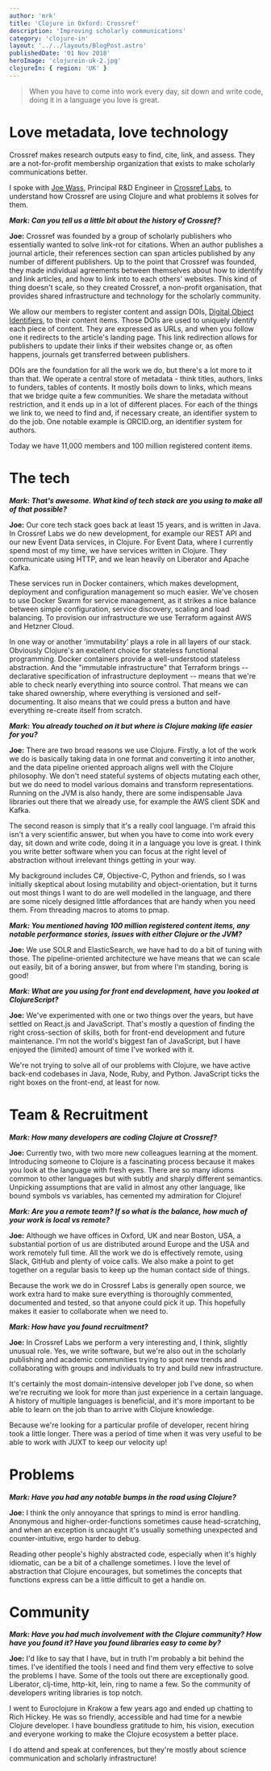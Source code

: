 ```yaml
---
author: 'mrk'
title: 'Clojure in Oxford: Crossref'
description: 'Improving scholarly communications'
category: 'clojure-in'
layout: '../../layouts/BlogPost.astro'
publishedDate: '01 Nov 2018'
heroImage: 'clojurein-uk-2.jpg'
clojureIn: { region: 'UK' }
---
```


> When you have to come into work every day, sit down and write code,
> doing it in a language you love is great.

# Love metadata, love technology

Crossref makes research outputs easy to find, cite, link, and assess.
They are a not-for-profit membership organization that exists to make
scholarly communications better.

I spoke with [Joe Wass](https://www.crossref.org/people/joe-wass/),
Principal R&D Engineer in [Crossref Labs](https://www.crossref.org/labs/), to understand how
Crossref are using Clojure and what problems it solves for them.

**_Mark: Can you tell us a little bit about the history of Crossref?_**

**Joe:** Crossref was founded by a group of scholarly publishers who
essentially wanted to solve link-rot for citations. When an author
publishes a journal article, their references section can span articles
published by any number of different publishers. Up to the point that
Crossref was founded, they made individual agreements between themselves
about how to identify and link articles, and how to link into to each
others' websites. This kind of thing doesn't scale, so they created
Crossref, a non-profit organisation, that provides shared infrastructure
and technology for the scholarly community.

We allow our members to register content and assign DOIs, [Digital
Object Identifiers](http://www.doi.org/), to their content items. Those
DOIs are used to uniquely identify each piece of content. They are
expressed as URLs, and when you follow one it redirects to the article's
landing page. This link redirection allows for publishers to update
their links if their websites change or, as often happens, journals get
transferred between publishers.

DOIs are the foundation for all the work we do, but there's a lot more
to it than that. We operate a central store of metadata - think titles,
authors, links to funders, tables of contents. It mostly boils down to
links, which means that we bridge quite a few communities. We share the
metadata without restriction, and it ends up in a lot of different
places. For each of the things we link to, we need to find and, if
necessary create, an identifier system to do the job. One notable
example is ORCID.org, an identifier system for authors.

Today we have 11,000 members and 100 million registered content items.

# The tech

**_Mark: That's awesome. What kind of tech stack are you using to make
all of that possible?_**

**Joe:** Our core tech stack goes back at least 15 years, and is written
in Java. In Crossref Labs we do new development, for example our REST
API and our new Event Data services, in Clojure. For Event Data, where I
currently spend most of my time, we have services written in Clojure.
They communicate using HTTP, and we lean heavily on Liberator and Apache
Kafka.

These services run in Docker containers, which makes development,
deployment and configuration management so much easier. We've chosen to
use Docker Swarm for service management, as it strikes a nice balance
between simple configuration, service discovery, scaling and load
balancing. To provision our infrastructure we use Terraform against AWS
and Hetzner Cloud.

In one way or another 'immutability' plays a role in all layers of our
stack. Obviously Clojure's an excellent choice for stateless functional
programming. Docker containers provide a well-understood stateless
abstraction. And the "immutable infrastructure" that Terraform brings
-- declarative specification of infrastructure deployment -- means
that we're able to check nearly everything into source control. That
means we can take shared ownership, where everything is versioned and
self-documenting. It also means that we could press a button and have
everything re-create itself from scratch.

**_Mark: You already touched on it but where is Clojure making life
easier for you?_**

**Joe:** There are two broad reasons we use Clojure. Firstly, a lot of
the work we do is basically taking data in one format and converting it
into another, and the data pipeline oriented approach aligns well with
the Clojure philosophy. We don't need stateful systems of objects
mutating each other, but we do need to model various domains and
transform representations. Running on the JVM is also handy, there are
some indispensable Java libraries out there that we already use, for
example the AWS client SDK and Kafka.

The second reason is simply that it's a really cool language. I'm afraid
this isn't a very scientific answer, but when you have to come into work
every day, sit down and write code, doing it in a language you love is
great. I think you write better software when you can focus at the right
level of abstraction without irrelevant things getting in your way.

My background includes C#, Objective-C, Python and friends, so I was
initially skeptical about losing mutability and object-orientation, but
it turns out most things I want to do are well modelled in the language,
and there are some nicely designed little affordances that are handy
when you need them. From threading macros to atoms to pmap.

**_Mark: You mentioned having 100 million registered content items, any
notable performance stories, issues with either Clojure or the JVM?_**

**Joe:** We use SOLR and ElasticSearch, we have had to do a bit of
tuning with those. The pipeline-oriented architecture we have means that
we can scale out easily, bit of a boring answer, but from where I'm
standing, boring is good!

**_Mark: What are you using for front end development, have you looked
at ClojureScript?_**

**Joe:** We've experimented with one or two things over the years, but
have settled on React.js and JavaScript. That's mostly a question of
finding the right cross-section of skills, both for front-end
development and future maintenance. I'm not the world's biggest fan of
JavaScript, but I have enjoyed the (limited) amount of time I've worked
with it.

We're not trying to solve all of our problems with Clojure, we have
active back-end codebases in Java, Node, Ruby, and Python. JavaScript
ticks the right boxes on the front-end, at least for now.

# Team & Recruitment

**_Mark: How many developers are coding Clojure at Crossref?_**

**Joe:** Currently two, with two more new colleagues learning at the
moment. Introducing someone to Clojure is a fascinating process because
it makes you look at the language with fresh eyes. There are so many
idioms common to other languages but with subtly and sharply different
semantics. Unpicking assumptions that are valid in almost any other
language, like bound symbols vs variables, has cemented my admiration
for Clojure!

**_Mark: Are you a remote team? If so what is the balance, how much of
your work is local vs remote?_**

**Joe:** Although we have offices in Oxford, UK and near Boston, USA, a
substantial portion of us are distributed around Europe and the USA and
work remotely full time. All the work we do is effectively remote, using
Slack, GitHub and plenty of voice calls. We also make a point to get
together on a regular basis to keep up the human contact side of things.

Because the work we do in Crossref Labs is generally open source, we
work extra hard to make sure everything is thoroughly commented,
documented and tested, so that anyone could pick it up. This hopefully
makes it easier to collaborate when we need to.

**_Mark: How have you found recruitment?_**

**Joe:** In Crossref Labs we perform a very interesting and, I think,
slightly unusual role. Yes, we write software, but we're also out in the
scholarly publishing and academic communities trying to spot new trends
and collaborating with groups and individuals to try and build new
infrastructure.

It's certainly the most domain-intensive developer job I've done, so
when we're recruiting we look for more than just experience in a certain
language. A history of multiple languages is beneficial, and it's more
important to be able to learn on the job than to arrive with Clojure
knowledge.

Because we're looking for a particular profile of developer, recent
hiring took a little longer. There was a period of time when it was very
useful to be able to work with JUXT to keep our velocity up!

# Problems

**_Mark: Have you had any notable bumps in the road using Clojure?_**

**Joe:** I think the only annoyance that springs to mind is error
handling. Anonymous and higher-order-functions sometimes cause
head-scratching, and when an exception is uncaught it's usually
something unexpected and counter-intuitive, ergo harder to debug.

Reading other people's highly abstracted code, especially when it's
highly idiomatic, can be a bit of a challenge sometimes. I love the
level of abstraction that Clojure encourages, but sometimes the concepts
that functions express can be a little difficult to get a handle on.

# Community

**_Mark: Have you had much involvement with the Clojure community? How
have you found it? Have you found libraries easy to come by?_**

**Joe:** I'd like to say that I have, but in truth I'm probably a bit
behind the times. I've identified the tools I need and find them very
effective to solve the problems I have. Some of the tools out there are
exceptionally good. Liberator, clj-time, http-kit, lein, ring to name a
few. So the community of developers writing libraries is top notch.

I went to Euroclojure in Krakow a few years ago and ended up chatting to
Rich Hickey. He was so friendly, accessible and had time for a newbie
Clojure developer. I have boundless gratitude to him, his vision,
execution and everyone working to make the Clojure ecosystem a better
place.

I do attend and speak at conferences, but they're mostly about science
communication and scholarly infrastructure!
